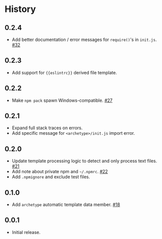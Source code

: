 History
=======

<!--
## Current

* XXX
-->

## 0.2.4

* Add better documentation / error messages for `require()`'s in `init.js`.
  [#32](https://github.com/FormidableLabs/builder-init/issues/32)

## 0.2.3

* Add support for `{{eslintrc}}` derived file template.

## 0.2.2

* Make `npm pack` spawn Windows-compatible.
  [#27](https://github.com/FormidableLabs/builder-init/issues/27)

## 0.2.1

* Expand full stack traces on errors.
* Add specific message for `<archetype>/init.js` import error.

## 0.2.0

* Update template processing logic to detect and only process text files.
  [#21](https://github.com/FormidableLabs/builder-init/issues/21)
* Add note about private npm and `~/.npmrc`.
  [#22](https://github.com/FormidableLabs/builder-init/issues/22)
* Add `.npmignore` and exclude test files.

## 0.1.0

* Add `archetype` automatic template data member.
  [#18](https://github.com/FormidableLabs/builder-init/issues/18)

## 0.0.1

* Initial release.

[@ryan-roemer]: https://github.com/ryan-roemer
